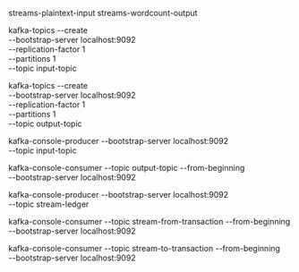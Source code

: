 
streams-plaintext-input
streams-wordcount-output

kafka-topics --create \
--bootstrap-server localhost:9092 \
--replication-factor 1 \
--partitions 1 \
--topic input-topic


kafka-topics --create \
--bootstrap-server localhost:9092 \
--replication-factor 1 \
--partitions 1 \
--topic output-topic

kafka-console-producer --bootstrap-server localhost:9092 \
--topic input-topic

kafka-console-consumer --topic output-topic --from-beginning \
--bootstrap-server localhost:9092

kafka-console-producer --bootstrap-server localhost:9092 \
                            --topic stream-ledger

kafka-console-consumer --topic stream-from-transaction --from-beginning \
                            --bootstrap-server localhost:9092

kafka-console-consumer --topic stream-to-transaction --from-beginning \
                            --bootstrap-server localhost:9092
